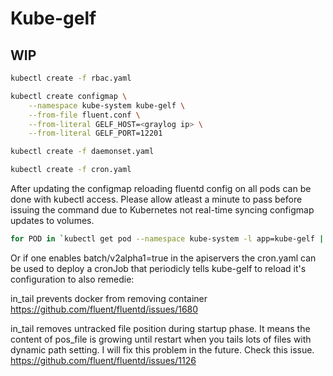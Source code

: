 # Kube-gelf

## WIP

```bash
kubectl create -f rbac.yaml

kubectl create configmap \
    --namespace kube-system kube-gelf \
    --from-file fluent.conf \
    --from-literal GELF_HOST=<graylog ip> \
    --from-literal GELF_PORT=12201

kubectl create -f daemonset.yaml

kubectl create -f cron.yaml
```

After updating the configmap reloading fluentd config on all pods can be done with kubectl access.
Please allow atleast a minute to pass before issuing the command due to Kubernetes not real-time syncing configmap updates to volumes.

```bash
for POD in `kubectl get pod --namespace kube-system -l app=kube-gelf | tail +2 | awk '{print $1}'`; do echo SIGHUP ${POD}; kubectl exec --namespace kube-system ${POD} -- /bin/sh -c 'kill -1 1'; sleep 1; done
```

Or if one enables batch/v2alpha1=true in the apiservers the cron.yaml can be used to deploy a cronJob that periodicly tells kube-gelf to reload it's configuration to also remedie:

in_tail prevents docker from removing container
https://github.com/fluent/fluentd/issues/1680

in_tail removes untracked file position during startup phase. It means the content of pos_file is growing until restart when you tails lots of files with dynamic path setting. I will fix this problem in the future. Check this issue.
https://github.com/fluent/fluentd/issues/1126
